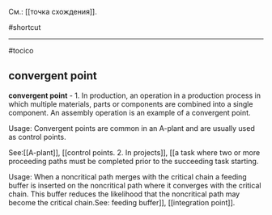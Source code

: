 См.: [[точка схождения]].

#shortcut




<hr/>

#tocico

## convergent point

<b>convergent point</b> - 1. In production, an operation in a production process in which multiple materials, 
 parts or components are combined into a single component. An assembly operation is an example of a convergent point. 


Usage: Convergent points are common in an A-plant and are usually used as control points.




See:[[A-plant]], [[control points.  2. In projects]], [[a task where two or more proceeding paths must be completed prior to the succeeding task starting. 

Usage: When a noncritical path merges with the critical chain a feeding buffer is inserted on the noncritical path where it converges with the critical chain.  This buffer reduces the likelihood that the noncritical path may become the critical chain.See: feeding buffer]], [[integration point]].
